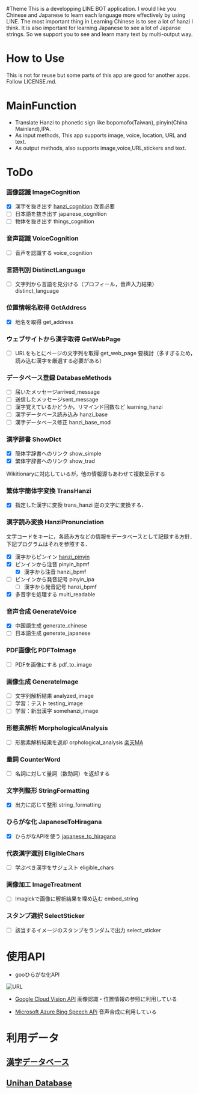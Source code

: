 
#Theme
This is a developping LINE BOT application.
I would like you Chinese and Japanese to learn each language more effectively by using LINE.
The most important thing in Learning Chinese is to see a lot of hanzi I think. It is also important for learning Japanese to see a lot of Japanse strings.
So we support you to see and learn many text by multi-output way.

# How to Use
This is not for reuse but some parts of this app are good for another apps.
Follow LICENSE.md.

# MainFunction

- Translate Hanzi to phonetic sign like bopomofo(Taiwan), pinyin(China Mainland),IPA.
- As input methods, This app supports image, voice, location, URL and text.
- As output methods, also supports image,voice,URL,stickers and text.

# ToDo

### 画像認識 ImageCognition
- [x] 漢字を抜き出す [hanzi_cognition](/ImageCognition/hanzi_cognition.php)
  改善必要
- [ ] 日本語を抜き出す japanese_cognition
- [ ] 物体を抜き出す things_cognition

### 音声認識 VoiceCognition
- [ ] 音声を認識する voice_cognition

### 言語判別 DistinctLanguage
- [ ] 文字列から言語を見分ける（プロフィール，音声入力結果）distinct_language

### 位置情報名取得 GetAddress
- [x] 地名を取得 get_address

### ウェブサイトから漢字取得 GetWebPage
- [ ] URLをもとにページの文字列を取得 get_web_page
要検討（多すぎるため，読み込む漢字を厳選する必要がある）
### データベース登録 DatabaseMethods
- [ ] 届いたメッセージarrived_message
- [ ] 送信したメッセージsent_message
- [ ] 漢字覚えているかどうか，リマインド回数など learning_hanzi
- [ ] 漢字データベース読み込み hanzi_base
- [ ] 漢字データベース修正 hanzi_base_mod

### 漢字辞書 ShowDict
- [x] 簡体字辞書へのリンク show_simple 
- [x] 繁体字辞書へのリンク show_trad

Wikitionaryに対応しているが，他の情報源もあわせて複数呈示する

### 繁体字簡体字変換 TransHanzi
- [x] 指定した漢字に変換 trans_hanzi
逆の文字に変換する．
### 漢字読み変換 HanziPronunciation
文字コードをキーに，各読み方などの情報をデータベースとして記録する方針．
下記プログラムはそれを参照する．
- [x] 漢字からピンイン [hanzi_pinyin](/HanziPronunciation/hanzi_pinyin.php)
- [x] ピンインから注音 pinyin_bpmf
	- [x] 漢字から注音 hanzi_bpmf
- [ ] ピンインから発音記号 pinyin_ipa
	- [ ] 漢字から発音記号 hanzi_bpmf
- [x] 多音字を処理する multi_readable

### 音声合成 GenerateVoice
- [x] 中国語生成 generate_chinese
- [ ] 日本語生成 generate_japanese

### PDF画像化 PDFToImage
- [ ] PDFを画像にする pdf_to_image

### 画像生成 GenerateImage
- [ ] 文字列解析結果 analyzed_image
- [ ] 学習：テスト testing_image
- [ ] 学習：新出漢字 somehanzi_image

### 形態素解析 MorphologicalAnalysis
- [ ] 形態素解析結果を返却 orphological_analysis
[楽天MA](https://github.com/rakuten-nlp/rakutenma)

### 量詞 CounterWord
- [ ] 名詞に対して量詞（数助詞）を返却する

### 文字列整形 StringFormatting
- [x] 出力に応じて整形 string_formatting

### ひらがな化 JapaneseToHiragana
- [x] ひらがなAPIを使う [japanese_to_hiragana](/JapaneseToHiragana/japanese_to_hiragana.php)

### 代表漢字選別 EligibleChars
- [ ] 学ぶべき漢字をサジェスト eligible_chars

### 画像加工 ImageTreatment
- [ ] Imagickで画像に解析結果を埋め込む embed_string

### スタンプ選択 SelectSticker
- [ ] 該当するイメージのスタンプをランダムで出力 select_sticker

# 使用API
- gooひらがな化API

![URL](https://u.xgoo.jp/img/sgoo.png "gooロゴ")

- [Google Cloud Vision API](https://cloud.google.com/vision/)
画像認識・位置情報の参照に利用している

- [Microsoft Azure Bing Speech APi](https://azure.microsoft.com/ja-jp/services/cognitive-services/speech/)
音声合成に利用している


# 利用データ
## [漢字データベース](http://kanji-database.sourceforge.net/index.html)
## [Unihan Database](http://unicode.org/charts/unihan.html)
